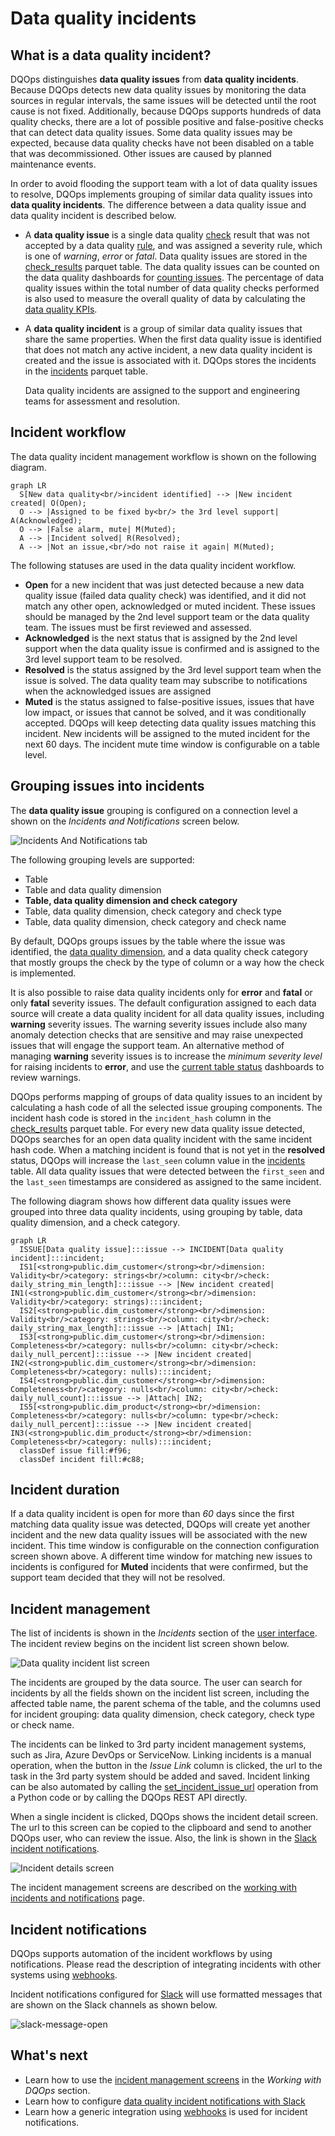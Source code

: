 # Data quality incidents

## What is a data quality incident?

DQOps distinguishes **data quality issues** from **data quality incidents**. Because DQOps detects new data quality issues
by monitoring the data sources in regular intervals, the same issues will be detected until the root cause is not fixed.
Additionally, because DQOps supports hundreds of data quality checks, there are a lot of possible positive and false-positive
checks that can detect data quality issues.
Some data quality issues may be expected, because data quality checks have not been disabled on a table that was decommissioned.
Other issues are caused by planned maintenance events. 

In order to avoid flooding the support team with a lot of data quality issues to resolve, DQOps implements
grouping of similar data quality issues into **data quality incidents**. The difference between a data quality issue
and data quality incident is described below.

 -  A **data quality issue** is a single data quality [check](../checks/index.md) result that was not accepted by 
    a data quality [rule](../rules/rules.md), and was assigned a severity rule, which is one of *warning*, *error* or *fatal*.
    Data quality issues are stored in the [check_results](../../reference/parquetfiles/check_results.md) parquet table.
    The data quality issues can be counted on the data quality dashboards for [counting issues](../types-of-data-quality-dashboards.md#data-quality-issues-count).
    The percentage of data quality issues within the total number of data quality checks performed is also
    used to measure the overall quality of data by calculating the [data quality KPIs](../definition-of-data-quality-kpis.md).
 
 -  A **data quality incident** is a group of similar data quality issues that share the same properties. 
    When the first data quality issue is identified that does not match any active incident, a new data quality incident is created
    and the issue is associated with it. DQOps stores the incidents in the [incidents](../../reference/parquetfiles/incidents.md)
    parquet table.

    Data quality incidents are assigned to the support and engineering teams for assessment and resolution. 


## Incident workflow
The data quality incident management workflow is shown on the following diagram.

``` mermaid
graph LR
  S[New data quality<br/>incident identified] --> |New incident created| O(Open);
  O --> |Assigned to be fixed by<br/> the 3rd level support| A(Acknowledged);
  O --> |False alarm, mute| M(Muted);
  A --> |Incident solved| R(Resolved);
  A --> |Not an issue,<br/>do not raise it again| M(Muted);
```

The following statuses are used in the data quality incident workflow.

- **Open** for a new incident that was just detected because a new data quality issue (failed data quality check)
  was identified, and it did not match any other open, acknowledged or muted incident. These issues should be
  managed by the 2nd level support team or the data quality team. The issues must be first reviewed and assessed.
- **Acknowledged** is the next status that is assigned by the 2nd level support when the data quality issue is confirmed
  and is assigned to the 3rd level support team to be resolved.
- **Resolved** is the status assigned by the 3rd level support team when the issue is solved. The data quality team
  may subscribe to notifications when the acknowledged issues are assigned
- **Muted** is the status assigned to false-positive issues, issues that have low impact, or issues that cannot be solved,
  and it was conditionally accepted. DQOps will keep detecting data quality issues matching this incident.
  New incidents will be assigned to the muted incident for the next 60 days. The incident mute time window is configurable
  on a table level.


## Grouping issues into incidents
The **data quality issue** grouping is configured on a connection level a shown on the *Incidents and Notifications* screen below.

![Incidents And Notifications tab](https://dqops.com/docs/images/working-with-dqo/incidents-and-notifications/incidents-and-notifications-settings.png)

The following grouping levels are supported:

- Table
- Table and data quality dimension
- **Table, data quality dimension and check category**
- Table, data quality dimension, check category and check type
- Table, data quality dimension, check category and check name

By default, DQOps groups issues by the table where the issue was identified, the [data quality dimension](../data-quality-dimensions.md),
and a data quality check category that mostly groups the check by the type of column or a way how the check is implemented.

It is also possible to raise data quality incidents only for **error** and **fatal** or only **fatal** severity issues.
The default configuration assigned to each data source will create a data quality incident for all data quality issues,
including **warning** severity issues. The warning severity issues include also many anomaly detection checks that are
sensitive and may raise unexpected issues that will engage the support team. An alternative method of managing **warning** severity
issues is to increase the *minimum severity level* for raising incidents to **error**, and use the
[current table status](../types-of-data-quality-dashboards.md#current-table-status) dashboards to review warnings.

DQOps performs mapping of groups of data quality issues to an incident by calculating a hash code of all the selected
issue grouping components. The incident hash code is stored in the `incident_hash` column
in the [check_results](../../reference/parquetfiles/check_results.md) parquet table. For every new data quality issue detected,
DQOps searches for an open data quality incident with the same incident hash code. When a matching incident is found
that is not yet in the **resolved** status, DQOps will increase the `last_seen` column value
in the [incidents](../../reference/parquetfiles/incidents.md) table. All data quality issues that were detected
between the `first_seen` and the `last_seen` timestamps are considered as assigned to the same incident.

The following diagram shows how different data quality issues were grouped into three data quality incidents,
using grouping by table, data quality dimension, and a check category.

``` mermaid
graph LR
  ISSUE[Data quality issue]:::issue --> INCIDENT[Data quality incident]:::incident;
  IS1[<strong>public.dim_customer</strong><br/>dimension: Validity<br/>category: strings<br/>column: city<br/>check: daily_string_min_length]:::issue --> |New incident created| IN1(<strong>public.dim_customer</strong><br/>dimension: Validity<br/>category: strings):::incident;
  IS2[<strong>public.dim_customer</strong><br/>dimension: Validity<br/>category: strings<br/>column: city<br/>check: daily_string_max_length]:::issue --> |Attach| IN1;
  IS3[<strong>public.dim_customer</strong><br/>dimension: Completeness<br/>category: nulls<br/>column: city<br/>check: daily_null_percent]:::issue --> |New incident created| IN2(<strong>public.dim_customer</strong><br/>dimension: Completeness<br/>category: nulls):::incident;
  IS4[<strong>public.dim_customer</strong><br/>dimension: Completeness<br/>category: nulls<br/>column: city<br/>check: daily_null_count]:::issue --> |Attach| IN2;
  IS5[<strong>public.dim_product</strong><br/>dimension: Completeness<br/>category: nulls<br/>column: type<br/>check: daily_null_percent]:::issue --> |New incident created| IN3(<strong>public.dim_product</strong><br/>dimension: Completeness<br/>category: nulls):::incident;
  classDef issue fill:#f96;
  classDef incident fill:#c88;
```


## Incident duration
If a data quality incident is open for more than *60* days since the first matching data quality issue was detected,
DQOps will create yet another incident and the new data quality issues will be associated with the new incident. 
This time window is configurable on the connection configuration screen shown above.
A different time window for matching new issues to incidents is configured for **Muted** incidents that were confirmed,
but the support team decided that they will not be resolved.


## Incident management
The list of incidents is shown in the *Incidents* section of the [user interface](../user-interface-overview.md).
The incident review begins on the incident list screen shown below.

![Data quality incident list screen](https://dqops.com/docs/images/working-with-dqo/incidents-and-notifications/incidents-screen.png)

The incidents are grouped by the data source. The user can search for incidents by all the fields shown on the incident list screen,
including the affected table name, the parent schema of the table, and the columns used for incident grouping: data quality dimension,
check category, check type or check name.

The incidents can be linked to 3rd party incident management systems, such as Jira, Azure DevOps or ServiceNow. 
Linking incidents is a manual operation, when the button in the *Issue Link* column is clicked, the url to the task in 
the 3rd party system should be added and saved. Incident linking can be also automated by calling 
the [set_incident_issue_url](../../client/operations/incidents.md#set_incident_issue_url) operation from a Python
code or by calling the DQOps REST API directly.

When a single incident is clicked, DQOps shows the incident detail screen. The url to this screen can be copied
to the clipboard and send to another DQOps user, who can review the issue. Also, the link is shown
in the [Slack incident notifications](../../integrations/slack/configuring-slack-notifications.md).

![Incident details screen](https://dqops.com/docs/images/working-with-dqo/incidents-and-notifications/incident-details-screen.png)

The incident management screens are described on the 
[working with incidents and notifications](../../working-with-dqo/managing-data-quality-incidents-with-dqops.md) page.


## Incident notifications
DQOps supports automation of the incident workflows by using notifications.
Please read the description of integrating incidents with other systems using [webhooks](../../integrations/webhooks/index.md).

Incident notifications configured for [Slack](../../integrations/slack/configuring-slack-notifications.md) will
use formatted messages that are shown on the Slack channels as shown below.

![slack-message-open](https://dqops.com/docs/images/working-with-dqo/incidents-and-notifications/configuring-slack-notifications/slack-message-open.png)


## What's next

- Learn how to use the [incident management screens](../../working-with-dqo/managing-data-quality-incidents-with-dqops.md)
  in the *Working with DQOps* section.
- Learn how to configure [data quality incident notifications with Slack](../../integrations/slack/configuring-slack-notifications.md)
- Learn how a generic integration using [webhooks](../../integrations/webhooks/index.md) is used for incident notifications.

